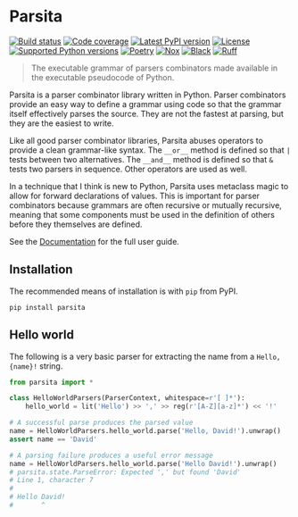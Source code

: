 # Parsita

[![Build status](https://github.com/drhagen/parsita/workflows/ci/badge.svg)](https://github.com/drhagen/parsita/actions/workflows/ci.yml)
[![Code coverage](https://codecov.io/github/drhagen/parsita/coverage.svg?branch=master)](https://codecov.io/github/drhagen/parsita?branch=master)
[![Latest PyPI version](https://img.shields.io/pypi/v/parsita.svg)](https://pypi.python.org/pypi/parsita)
[![License](https://img.shields.io/pypi/l/parsita.svg)](https://github.com/drhagen/parsita/blob/master/LICENSE)
[![Supported Python versions](https://img.shields.io/pypi/pyversions/parsita.svg)](https://pypi.python.org/pypi/parsita)
[![Poetry](https://img.shields.io/endpoint?url=https://python-poetry.org/badge/v0.json)](https://python-poetry.org)
[![Nox](https://img.shields.io/badge/%F0%9F%A6%8A-Nox-D85E00.svg)](https://nox.thea.codes)
[![Black](https://img.shields.io/badge/code%20style-black-000000.svg)](https://black.readthedocs.io)
[![Ruff](https://img.shields.io/endpoint?url=https://raw.githubusercontent.com/astral-sh/ruff/main/assets/badge/v2.json)](https://beta.ruff.rs)

> The executable grammar of parsers combinators made available in the executable pseudocode of Python.

Parsita is a parser combinator library written in Python. Parser combinators provide an easy way to define a grammar using code so that the grammar itself effectively parses the source. They are not the fastest at parsing, but they are the easiest to write.

Like all good parser combinator libraries, Parsita abuses operators to provide a clean grammar-like syntax. The `__or__` method is defined so that `|` tests between two alternatives. The `__and__` method is defined so that `&` tests two parsers in sequence. Other operators are used as well.

In a technique that I think is new to Python, Parsita uses metaclass magic to allow for forward declarations of values. This is important for parser combinators because grammars are often recursive or mutually recursive, meaning that some components must be used in the definition of others before they themselves are defined.

See the [Documentation](https://parsita.drhagen.com) for the full user guide.

## Installation

The recommended means of installation is with `pip` from PyPI.

```shell
pip install parsita
```

## Hello world

The following is a very basic parser for extracting the name from a `Hello, {name}!` string.

```python
from parsita import *

class HelloWorldParsers(ParserContext, whitespace=r'[ ]*'):
    hello_world = lit('Hello') >> ',' >> reg(r'[A-Z][a-z]*') << '!'

# A successful parse produces the parsed value
name = HelloWorldParsers.hello_world.parse('Hello, David!').unwrap()
assert name == 'David'

# A parsing failure produces a useful error message
name = HelloWorldParsers.hello_world.parse('Hello David!').unwrap()
# parsita.state.ParseError: Expected ',' but found 'David'
# Line 1, character 7
#
# Hello David!
#       ^
```
